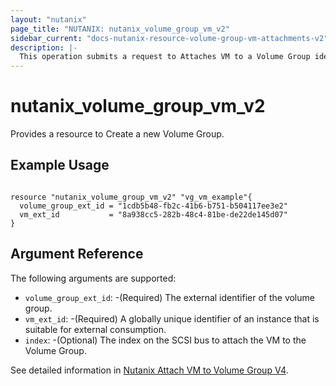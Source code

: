 ```yaml
---
layout: "nutanix"
page_title: "NUTANIX: nutanix_volume_group_vm_v2"
sidebar_current: "docs-nutanix-resource-volume-group-vm-attachments-v2"
description: |-
  This operation submits a request to Attaches VM to a Volume Group identified by {extId}.
---
```


# nutanix_volume_group_vm_v2

Provides a resource to Create a new Volume Group.

## Example Usage

```hcl

resource "nutanix_volume_group_vm_v2" "vg_vm_example"{
  volume_group_ext_id = "1cdb5b48-fb2c-41b6-b751-b504117ee3e2"
  vm_ext_id           = "8a938cc5-282b-48c4-81be-de22de145d07"
}
```

## Argument Reference
The following arguments are supported:


* `volume_group_ext_id`: -(Required) The external identifier of the volume group.
* `vm_ext_id`: -(Required) A globally unique identifier of an instance that is suitable for external consumption.
* `index`: -(Optional) The index on the SCSI bus to attach the VM to the Volume Group.


See detailed information in [Nutanix Attach VM to Volume Group V4](https://developers.nutanix.com/api-reference?namespace=volumes&version=v4.0#tag/VolumeGroups/operation/attachVm).
